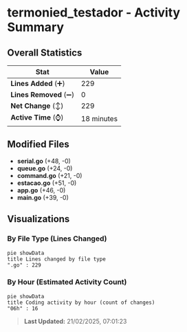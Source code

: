 # termonied_testador - Activity Summary 

## Overall Statistics

| Stat                   | Value                                                             |
| ---------------------- | ----------------------------------------------------------------- |
| **Lines Added** (➕)   | 229                                          |
| **Lines Removed** (➖) | 0                                        |
| **Net Change** (↕)    | 229                |
| **Active Time** (⌚)   | 18 minutes |


## Modified Files
- **serial.go** (+48, -0)
- **queue.go** (+24, -0)
- **command.go** (+21, -0)
- **estacao.go** (+51, -0)
- **app.go** (+46, -0)
- **main.go** (+39, -0)

## Visualizations

### By File Type (Lines Changed)

```mermaid
pie showData
title Lines changed by file type
".go" : 229
```

### By Hour (Estimated Activity Count)

```mermaid
pie showData
title Coding activity by hour (count of changes)
"06h" : 16
```


> **Last Updated:** 21/02/2025, 07:01:23